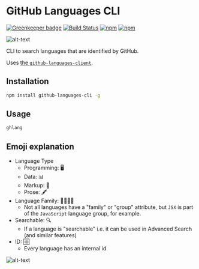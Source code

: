 # GitHub Languages CLI

[![Greenkeeper badge](https://badges.greenkeeper.io/jaebradley/github-languages-cli.svg)](https://greenkeeper.io/)
[![Build Status](https://travis-ci.org/jaebradley/github-languages-cli.svg?branch=master)](https://travis-ci.org/jaebradley/github-languages-cli)
[![npm](https://img.shields.io/npm/dt/github-languages-cli.svg)](https://www.npmjs.com/package/github-languages-cli)
[![npm](https://img.shields.io/npm/v/github-languages-cli.svg)](https://www.npmjs.com/package/github-languages-cli)

![alt-text](https://imgur.com/z5SeaEl.png)

CLI to search languages that are identified by GitHub.

Uses [the `github-languages-client`](https://github.com/jaebradley/github-languages-client).

## Installation

```bash
npm install github-languages-cli -g
```

## Usage

```bash
ghlang
```

## Emoji explanation

* Language Type
  * Programming: 🖥️
  * Data: 📊
  * Markup: 📓
  * Prose: 🖋️
* Language Family: 👨‍👩‍👧‍👦
  * Not all languages have a "family" or "group" attribute, but `JSX` is part of the `JavaScript` language group, for example.
* Searchable: 🔍
  * If a language is "searchable" i.e. it can be used in Advanced Search (and similar features)
* ID: 🆔
  * Every language has an internal id

![alt-text](https://imgur.com/z5SeaEl.png)
